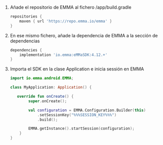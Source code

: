 1. Añade el repositorio de EMMA al fichero /app/build.gradle

   ```groovy
   repositories {
       maven { url 'https://repo.emma.io/emma' }
   }
   ```

2. En ese mismo fichero, añade la dependencia de EMMA a la sección de dependencias

   ```groovy
   dependencies {
       implementation 'io.emma:eMMaSDK:4.12.+'
   }
   ```

3. Importa el SDK en la clase Application e inicia sessión en EMMA

   ```kotlin
   import io.emma.android.EMMA;

   class MyApplication: Application() {

      override fun onCreate() {
           super.onCreate();

           val configuration = EMMA.Configuration.Builder(this)
               .setSessionKey("%%%SESSION_KEY%%%")
               .build();

           EMMA.getInstance().startSession(configuration);
       }
   }
   ```
